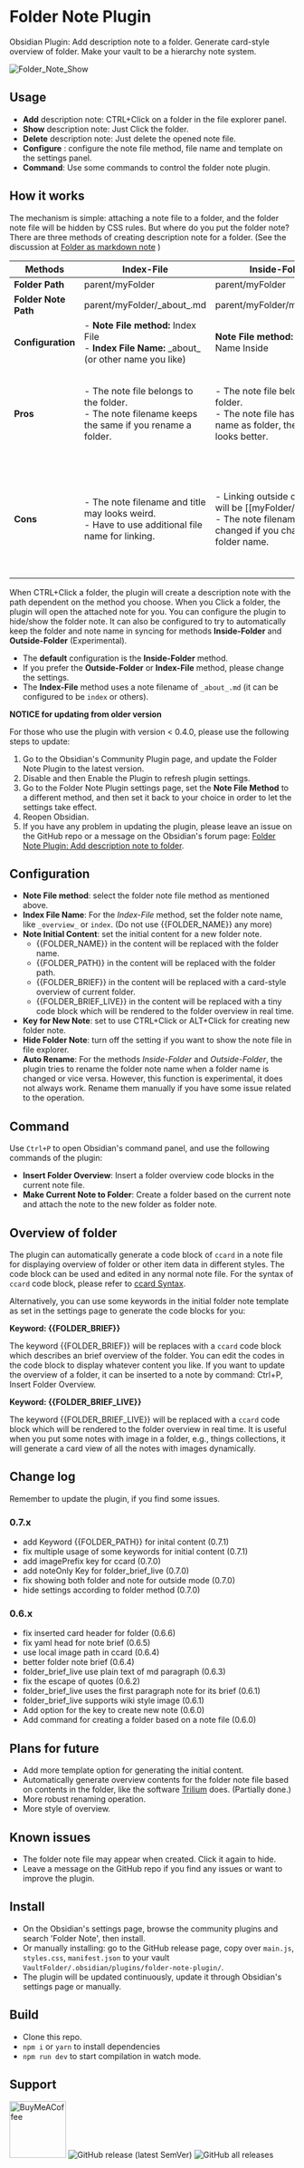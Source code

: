 # Folder Note Plugin

Obsidian Plugin: Add description note to a folder. Generate card-style overview of folder. Make your vault to be a hierarchy note system.

![Folder_Note_Show](https://raw.githubusercontent.com/xpgo/obsidian-folder-note-plugin/master/image/folder-note1.png)

## Usage

- **Add** description note: CTRL+Click on a folder in the file explorer panel.
- **Show** description note: Just Click the folder.
- **Delete** description note: Just delete the opened note file.
- **Configure** : configure the note file method, file name and template on the settings panel.
- **Command**: Use some commands to control the folder note plugin.

## How it works

The mechanism is simple: attaching a note file to a folder, and the folder note file will be hidden by CSS rules. But where do you put the folder note? There are three methods of creating description note for a folder. (See the discussion at [Folder as markdown note](https://forum.obsidian.md/t/folder-as-markdown-note/2902/2) )

| Methods         | Index-File                                         | Inside-Folder                                                   | Outside-Folder                                                   |
| -------------------- | ------------------------------------------------------------ | ------------------------------------------------------------ | ------------------------------------------------------------ |
| **Folder Path**      | parent/myFolder                         | parent/myFolder                                        | parent/myFolder                                        |
| **Folder Note Path** | parent/myFolder/\_about\_.md | parent/myFolder/myFolder.md                   | parent/myFolder.md                                     |
| **Configuration** | - **Note File method:** Index File<br />- **Index File Name:** \_about\_ (or other name you like) | **Note File method:** Folder Name Inside | **Note File method:** Folder Name Outside                  |
| **Pros**             | - The note file belongs to the folder. <br />- The note filename keeps the same if you rename a folder. | - The note file belongs to the folder. <br />- The note file has the same name as folder, the note title looks better. | - The note file has the same name as folder, the note title looks better.<br />- Wiki-style of linking, easy to insert link like [\[myFolder]] |
| **Cons**             | - The note filename and title may looks weird.<br />- Have to use additional file name for linking. | - Linking outside of the folder will be [\[myFolder/myFolder]].<br />- The note filename will be changed if you change the folder name. | - The note file does not belong to the folder. You have to move the note file manually if a folder is moved. <br />- The note filename will be changed if you change the folder name. |

When CTRL+Click a folder, the plugin will create a description note with the path dependent on the method you choose. When you Click a folder, the plugin will open the attached note for you. You can configure the plugin to hide/show the folder note. It can also be configured to try to automatically keep the folder and note name in syncing for methods **Inside-Folder** and **Outside-Folder** (Experimental). 

- The **default** configuration is the **Inside-Folder** method.
- If you prefer the **Outside-Folder** or **Index-File**  method, please change the settings.
- The **Index-File** method uses a note filename of  `_about_.md` (it can be configured to be `index` or others).

**NOTICE for updating from older version**

 For those who use the plugin with version < 0.4.0, please use the following steps to update:

1. Go to the Obsidian's Community Plugin page, and update the Folder Note Plugin to the latest version.
2. Disable and then Enable the Plugin to refresh plugin settings.
3. Go to the Folder Note Plugin settings page, set the **Note File Method** to a different method, and then set it back to your choice in order to let the settings take effect. 
4. Reopen Obsidian.
5. If you have any problem in updating the plugin, please leave an issue on the GitHub repo or a message on the Obsidian's forum page: [Folder Note Plugin: Add description note to folder](https://forum.obsidian.md/t/folder-note-plugin-add-description-note-to-folder/12038). 

## Configuration

- **Note File method**: select the folder note file method as mentioned above.
- **Index File Name**: For the  *Index-File*  method, set the folder note name, like `_overview_` or `index`. (Do not use {{FOLDER_NAME}} any more)
- **Note Initial Content**: set the initial content for a new folder note.
    - {{FOLDER_NAME}} in the content will be replaced with the folder name.
    - {{FOLDER_PATH}} in the content will be replaced with the folder path.
    - {{FOLDER_BRIEF}} in the content will be replaced with a card-style overview of current folder.
    - {{FOLDER_BRIEF_LIVE}} in the content will be replaced with a tiny code block which will be rendered to the folder overview in real time.
- **Key for New Note**: set to use CTRL+Click or ALT+Click for creating new folder note.
- **Hide Folder Note**: turn off the setting if you want to show the note file in file explorer.
- **Auto Rename**: For the methods *Inside-Folder* and *Outside-Folder*, the plugin tries to rename the folder note name when a folder name is changed or vice versa. However, this function is experimental, it does not always work. Rename them manually if you have some issue related to the operation.

## Command

Use `Ctrl+P` to open Obsidian's command panel, and use the following commands of the plugin:

- **Insert Folder Overview**: Insert a folder overview code blocks in the current note file.
- **Make Current Note to Folder**: Create a folder based on the current note and attach the note to the new folder as folder note. 

## Overview of folder

The plugin can automatically generate a code block of `ccard` in a note file for displaying overview of folder or other item data in different styles. The code block can be used and edited in any normal note file. For the syntax of `ccard` code block, please refer to [ccard Syntax](https://github.com/xpgo/obsidian-folder-note-plugin/blob/main/doc/ccard-syntax.md).

Alternatively, you can use some keywords in the initial folder note template as set in the settings page to generate the code blocks for you:

**Keyword: {{FOLDER_BRIEF}}**

The keyword {{FOLDER_BRIEF}} will be replaces with a `ccard` code block which describes an brief overview of the folder. You can edit the codes in the code block to display whatever content you like. If you want to update the overview of a folder, it can be inserted to a note by command: Ctrl+P, Insert Folder Overview.

**Keyword: {{FOLDER_BRIEF_LIVE}}**

The keyword {{FOLDER_BRIEF_LIVE}} will be replaced  with a `ccard` code block which will be rendered to the folder overview in real time. It is useful when you put some notes with image in a folder, e.g., things collections, it will generate a card view of all the notes with images dynamically.

## Change log

Remember to update the plugin, if you find some issues.

### 0.7.x

- add Keyword {{FOLDER_PATH}} for inital content (0.7.1)
- fix multiple usage of some keywords for initial content (0.7.1)
- add imagePrefix key for ccard (0.7.0)
- add noteOnly Key for folder_brief_live (0.7.0)
- fix showing both folder and note for outside mode (0.7.0)
- hide settings according to folder method (0.7.0)

### 0.6.x

- fix inserted card header for folder (0.6.6)
- fix yaml head for note brief (0.6.5)
- use local image path in ccard (0.6.4)
- better folder note brief (0.6.4)
- folder_brief_live use plain text of md paragraph (0.6.3)
- fix the escape of quotes (0.6.2)
- folder_brief_live uses the first paragraph note for its brief (0.6.1)
- folder_brief_live supports wiki style image (0.6.1)
- Add option for the key to create new note (0.6.0)
- Add command for creating a folder based on a note file (0.6.0)

## Plans for future

- Add more template option for generating the initial content.
- Automatically generate overview contents for the folder note file based on contents in the folder, like the software [Trilium](https://github.com/zadam/trilium) does. (Partially done.)
- More robust renaming operation.
- More style of overview.

## Known issues

- The folder note file may appear when created. Click it again to hide.
- Leave a message on the GitHub repo if you find any issues or want to improve the plugin.

## Install

- On the Obsidian's settings page, browse the community plugins and search 'Folder Note', then install.
- Or manually installing: go to the GitHub release page, copy over `main.js`, `styles.css`, `manifest.json` to your vault `VaultFolder/.obsidian/plugins/folder-note-plugin/`.
- The plugin will be updated continuously, update it through Obsidian's settings page or manually.

## Build

- Clone this repo.
- `npm i` or `yarn` to install dependencies
- `npm run dev` to start compilation in watch mode.

## Support

[<img src="https://cdn.buymeacoffee.com/buttons/v2/default-yellow.png" alt="BuyMeACoffee" width="100">](https://www.buymeacoffee.com/xpgo)
![GitHub release (latest SemVer)](https://img.shields.io/github/v/release/xpgo/obsidian-folder-note-plugin?style=for-the-badge)
![GitHub all releases](https://img.shields.io/github/downloads/xpgo/obsidian-folder-note-plugin/total?style=for-the-badge)

